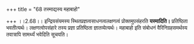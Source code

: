 +++
title = "68 तस्माद्यस्य महाबाहो"

+++
।।2.68।। इन्द्रियसंयमस्य स्थितप्रज्ञत्वसाधनत्वलक्षणत्वं प्रोक्तमुपसंहरति
**यस्मादिति।** प्रतिष्ठिता भवतीत्यर्थः। लक्षणत्वोपसंहारे तस्य प्रज्ञा
प्रतिष्ठिता ज्ञातव्येत्यर्थः। महाबाहो इति संबोधनं वैरिनिग्रहसमर्थस्य
तवात्रापि सामर्थ्यं भवेदिति सूचयति।  
